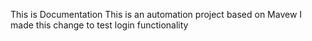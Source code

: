 This is Documentation
This is an automation project based on Mavew
I made this change to test login functionality
